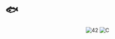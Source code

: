<h1 align="left">🐟</h1>
<div align = "center">
  
  ![42](https://img.shields.io/badge/-42-black?style=for-the-badge&logo=42&logoColor=white) 
  ![C](https://img.shields.io/badge/c-%2300599C.svg?style=for-the-badge&logo=c&logoColor=white) 
  
</div>

